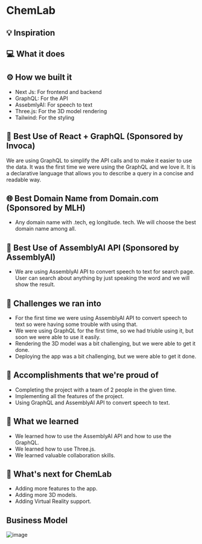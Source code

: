 # ChemLab

## 💡 Inspiration

## 💻 What it does

## ⚙️ How we built it

- Next Js: For frontend and backend
- GraphQL: For the API
- AssebmlyAI: For speech to text
- Three.js: For the 3D model rendering
- Tailwind: For the styling

## 📅 Best Use of React + GraphQL (Sponsored by Invoca)

We are using GraphQL to simplify the API calls and to make it easier to use the data. It was the first time we were using the GraphQL and we love it. It is a declarative language that allows you to describe a query in a concise and readable way.

## 🌐 Best Domain Name from Domain.com (Sponsored by MLH)

- Any domain name with .tech, eg longitude. tech. We will choose the best domain name among all.

## 🤖 Best Use of AssemblyAI API (Sponsored by AssemblyAI)

- We are using AssemblyAI API to convert speech to text for search page. User can search about anything by just speaking the word and we will show the result.

## 🧠 Challenges we ran into

- For the first time we were using AssemblyAI API to convert speech to text so were having some trouble with using that.
- We were using GraphQL for the first time, so we had triuble using it, but soon we were able to use it easily.
- Rendering the 3D model was a bit challenging, but we were able to get it done.
- Deploying the app was a bit challenging, but we were able to get it done.

## 🏅 Accomplishments that we're proud of

- Completing the project with a team of 2 people in the given time.
- Implementing all the features of the project.
- Using GraphQL and AssemblyAI API to convert speech to text.

## 📖 What we learned

- We learned how to use the AssemblyAI API and how to use the GraphQL.
- We learned how to use Three.js.
- We learned valuable collaboration skills.

## 🚀 What's next for ChemLab

- Adding more features to the app.
- Adding more 3D models.
- Adding Virtual Reality support.

## Business Model

![image](https://user-images.githubusercontent.com/57456615/152685361-c8598622-4ce9-4373-bd45-1ffa2fed868c.png)

